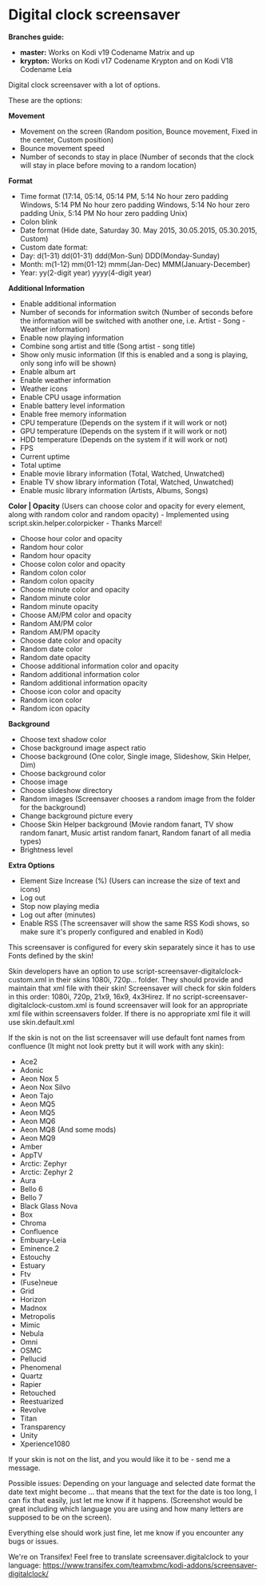 Digital clock screensaver
=================
**Branches guide:**
 - **master:** Works on Kodi v19 Codename Matrix and up
 - **krypton:** Works on Kodi v17 Codename Krypton and on Kodi V18 Codename Leia

Digital clock screensaver with a lot of options.

These are the options:

__Movement__
- Movement on the screen (Random position, Bounce movement, Fixed in the center, Custom position)
- Bounce movement speed
- Number of seconds to stay in place (Number of seconds that the clock will stay in place before moving to a random location)

__Format__
- Time format (17:14, 05:14, 05:14 PM, 5:14 No hour zero padding Windows, 5:14 PM No hour zero padding Windows, 5:14 No hour zero padding Unix, 5:14 PM No hour zero padding Unix)
- Colon blink
- Date format (Hide date, Saturday 30. May 2015, 30.05.2015, 05.30.2015, Custom)
- Custom date format:
- Day: d(1-31) dd(01-31) ddd(Mon-Sun) DDD(Monday-Sunday)
- Month: m(1-12) mm(01-12) mmm(Jan-Dec) MMM(January-December)
- Year: yy(2-digit year) yyyy(4-digit year)

__Additional Information__
- Enable additional information
- Number of seconds for information switch (Number of seconds before the information will be switched with another one, i.e. Artist - Song - Weather information)
- Enable now playing information
- Combine song artist and title  (Song artist - song title)
- Show only music information (If this is enabled and a song is playing, only song info will be shown)
- Enable album art
- Enable weather information
- Weather icons
- Enable CPU usage information
- Enable battery level information
- Enable free memory information
- CPU temperature (Depends on the system if it will work or not)
- GPU temperature (Depends on the system if it will work or not)
- HDD temperature (Depends on the system if it will work or not)
- FPS
- Current uptime
- Total uptime
- Enable movie library information (Total, Watched, Unwatched)
- Enable TV show library information (Total, Watched, Unwatched)
- Enable music library information (Artists, Albums, Songs)

__Color | Opacity__ (Users can choose color and opacity for every element, along with random color and random opacity) - Implemented using script.skin.helper.colorpicker - Thanks Marcel!
- Choose hour color and opacity
- Random hour color
- Random hour opacity
- Choose colon color and opacity
- Random colon color
- Random colon opacity
- Choose minute color and opacity
- Random minute color
- Random minute opacity
- Choose AM/PM color and opacity
- Random AM/PM color
- Random AM/PM opacity
- Choose date color and opacity
- Random date color
- Random date opacity
- Choose additional information color and opacity
- Random additional information color
- Random additional information opacity
- Choose icon color and opacity
- Random icon color
- Random icon opacity

__Background__
- Choose text shadow color
- Chose background image aspect ratio
- Choose background (One color, Single image, Slideshow, Skin Helper, Dim)
- Choose background color
- Choose image
- Choose slideshow directory
- Random images (Screensaver chooses a random image from the folder for the background)
- Change background picture every
- Choose Skin Helper background (Movie random fanart, TV show random fanart, Music artist random fanart, Random fanart of all media types)
- Brightness level

__Extra Options__
- Element Size Increase (%) (Users can increase the size of text and icons)
- Log out
- Stop now playing media
- Log out after (minutes)
- Enable RSS (The screensaver will show the same RSS Kodi shows, so make sure it's properly configured and enabled in Kodi)

This screensaver is configured for every skin separately since it has to use Fonts defined by the skin!

Skin developers have an option to use script-screensaver-digitalclock-custom.xml in their skins 1080i, 720p... folder.
They should provide and maintain that xml file with their skin!
Screensaver will check for skin folders in this order: 1080i, 720p, 21x9, 16x9, 4x3Hirez.
If no script-screensaver-digitalclock-custom.xml is found screensaver will look for an appropriate xml file within screensavers folder.
If there is no appropriate xml file it will use skin.default.xml

If the skin is not on the list screensaver will use default font names from confluence (It might not look pretty but it will work with any skin):

- Ace2
- Adonic
- Aeon Nox 5
- Aeon Nox Silvo
- Aeon Tajo
- Aeon MQ5
- Aeon MQ5
- Aeon MQ6
- Aeon MQ8 (And some mods)
- Aeon MQ9
- Amber
- AppTV
- Arctic: Zephyr
- Arctic: Zephyr 2
- Aura
- Bello 6
- Bello 7
- Black Glass Nova
- Box
- Chroma
- Confluence
- Embuary-Leia
- Eminence.2
- Estouchy
- Estuary
- Ftv
- (Fuse)neue
- Grid
- Horizon
- Madnox
- Metropolis
- Mimic
- Nebula
- Omni
- OSMC
- Pellucid
- Phenomenal
- Quartz
- Rapier
- Retouched
- Reestuarized
- Revolve
- Titan
- Transparency
- Unity
- Xperience1080

If your skin is not on the list, and you would like it to be - send me a message.

Possible issues:
Depending on your language and selected date format the date text might become ... that means that the text for the date is too long, I can fix that easily, just let me know if it happens. (Screenshot would be great including which language you are using and how many letters are supposed to be on the screen).

Everything else should work just fine, let me know if you encounter any bugs or issues.

We're on Transifex!
Feel free to translate screensaver.digitalclock to your language: https://www.transifex.com/teamxbmc/kodi-addons/screensaver-digitalclock/
